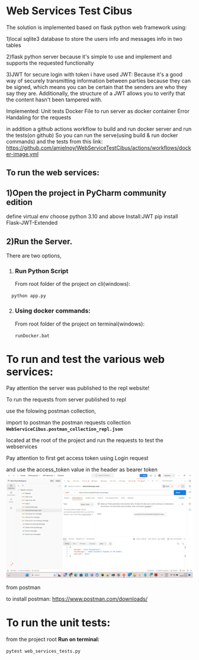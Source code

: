 # Web Services Test Cibus

The solution is implemented based on flask python web framework
using:

1)local sqlite3 database 
to store the users info
and messages info in two tables 

2)flask python server
because it's simple to use and implement and supports the requested functionalty

3)JWT for secure login with token
i have used JWT:
Because it's a good way of securely transmitting information between parties
because they can be signed,
which means you can be certain that the senders are who they say they are.
Additionally, the structure of a JWT allows you to verify that the content hasn't been tampered with.

Implemented:
Unit tests
Docker File to run server as docker container
Error Handaling for the requests

in addition a github actions workflow to build and run docker server and run the tests(on github)
So you can run the serve(using build & run docker commands)
and the tests
from this link:
https://github.com/amielnoy/WebServiceTestCibus/actions/workflows/docker-image.yml


## To run the web services:

## 1)Open the project in PyCharm community edition
  define virtual env
  choose python 3.10 and above
  Install:JWT
pip install Flask-JWT-Extended
## 2)Run the Server.

There are two options,

1. ###   Run Python Script
    From root folder of the project on cli(windows):
    
`  python app.py`
  
2. ###   Using docker commands:

    From root folder of the project on terminal(windows):
    
    `runDocker.bat`

# **To run and test the various web services:**
Pay attention the server was published to the repl 
website!

To run the requests from server published to repl

use the folowing postman collection,

import to postman the postman requests collection
**`WebServiceCibus.postman_collection_repl.json`**

located at the root of the project
and run the requests to test the webservices

Pay attention to first get access token using Login request

and use the access_token value 
in the header as bearer token
![img.png](img.png)

from postman


to install postman:
https://www.postman.com/downloads/
# **To run the unit tests:**

from the project root
**Run on terminal:**

`pytest web_services_tests.py`



